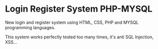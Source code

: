 # Login Register System PHP-MYSQL

New login and register system using HTML, CSS, PHP and MYSQL programming languages.

This system works perfectly tested too many times, it's anti SQL Injection, XSS...
